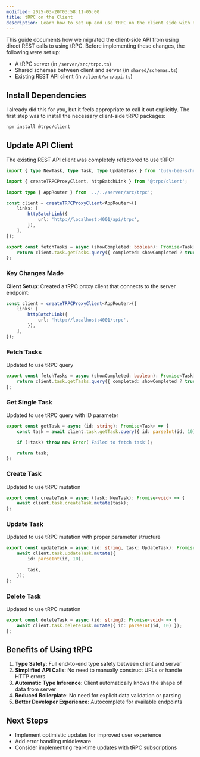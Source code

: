 ```yaml
---
modified: 2025-03-20T03:58:11-05:00
title: tRPC on the Client
description: Learn how to set up and use tRPC on the client side with React and React Query integration for type-safe API calls.
---
```


This guide documents how we migrated the client-side API from using direct REST calls to using tRPC. Before implementing these changes, the following were set up:

- A tRPC server (in `/server/src/trpc.ts`)
- Shared schemas between client and server (in `shared/schemas.ts`)
- Existing REST API client (in `/client/src/api.ts`)

## Install Dependencies

I already did this for you, but it feels appropriate to call it out explicitly. The first step was to install the necessary client-side tRPC packages:

```bash
npm install @trpc/client
```

## Update API Client

The existing REST API client was completely refactored to use tRPC:

```typescript
import { type NewTask, type Task, type UpdateTask } from 'busy-bee-schema';

import { createTRPCProxyClient, httpBatchLink } from '@trpc/client';

import type { AppRouter } from '../../server/src/trpc';

const client = createTRPCProxyClient<AppRouter>({
	links: [
		httpBatchLink({
			url: 'http://localhost:4001/api/trpc',
		}),
	],
});

export const fetchTasks = async (showCompleted: boolean): Promise<Task[]> => {
	return client.task.getTasks.query({ completed: showCompleted ? true : undefined });
};
```

### Key Changes Made

**Client Setup**: Created a tRPC proxy client that connects to the server endpoint:

```typescript
const client = createTRPCProxyClient<AppRouter>({
	links: [
		httpBatchLink({
			url: 'http://localhost:4001/trpc',
		}),
	],
});
```

### Fetch Tasks

Updated to use tRPC query

```typescript
export const fetchTasks = async (showCompleted: boolean): Promise<Task[]> => {
	return client.task.getTasks.query({ completed: showCompleted ? true : undefined });
};
```

### Get Single Task

Updated to use tRPC query with ID parameter

```typescript
export const getTask = async (id: string): Promise<Task> => {
	const task = await client.task.getTask.query({ id: parseInt(id, 10) });

	if (!task) throw new Error('Failed to fetch task');

	return task;
};
```

### Create Task

Updated to use tRPC mutation

```typescript
export const createTask = async (task: NewTask): Promise<void> => {
	await client.task.createTask.mutate(task);
};
```

### Update Task

Updated to use tRPC mutation with proper parameter structure

```typescript
export const updateTask = async (id: string, task: UpdateTask): Promise<void> => {
	await client.task.updateTask.mutate({
		id: parseInt(id, 10),

		task,
	});
};
```

### Delete Task

Updated to use tRPC mutation

```typescript
export const deleteTask = async (id: string): Promise<void> => {
	await client.task.deleteTask.mutate({ id: parseInt(id, 10) });
};
```

## Benefits of Using tRPC

1. **Type Safety**: Full end-to-end type safety between client and server
2. **Simplified API Calls**: No need to manually construct URLs or handle HTTP errors
3. **Automatic Type Inference**: Client automatically knows the shape of data from server
4. **Reduced Boilerplate**: No need for explicit data validation or parsing
5. **Better Developer Experience**: Autocomplete for available endpoints

## Next Steps

- Implement optimistic updates for improved user experience
- Add error handling middleware
- Consider implementing real-time updates with tRPC subscriptions

